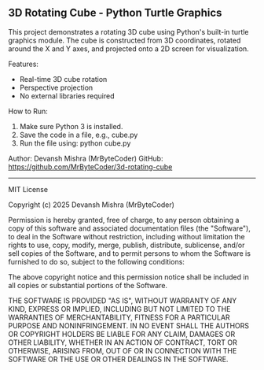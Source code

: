 3D Rotating Cube - Python Turtle Graphics
-----------------------------------------

This project demonstrates a rotating 3D cube using Python's built-in turtle graphics module. The cube is constructed from 3D coordinates, rotated around the X and Y axes, and projected onto a 2D screen for visualization.

Features:
- Real-time 3D cube rotation
- Perspective projection
- No external libraries required

How to Run:
1. Make sure Python 3 is installed.
2. Save the code in a file, e.g., cube.py
3. Run the file using: python cube.py

Author: Devansh Mishra (MrByteCoder)
GitHub: https://github.com/MrByteCoder/3d-rotating-cube

-----------------------------------------
MIT License

Copyright (c) 2025 Devansh Mishra (MrByteCoder)

Permission is hereby granted, free of charge, to any person obtaining a copy
of this software and associated documentation files (the "Software"), to deal
in the Software without restriction, including without limitation the rights
to use, copy, modify, merge, publish, distribute, sublicense, and/or sell
copies of the Software, and to permit persons to whom the Software is
furnished to do so, subject to the following conditions:

The above copyright notice and this permission notice shall be included in all
copies or substantial portions of the Software.

THE SOFTWARE IS PROVIDED "AS IS", WITHOUT WARRANTY OF ANY KIND, EXPRESS OR
IMPLIED, INCLUDING BUT NOT LIMITED TO THE WARRANTIES OF MERCHANTABILITY,
FITNESS FOR A PARTICULAR PURPOSE AND NONINFRINGEMENT. IN NO EVENT SHALL THE
AUTHORS OR COPYRIGHT HOLDERS BE LIABLE FOR ANY CLAIM, DAMAGES OR OTHER
LIABILITY, WHETHER IN AN ACTION OF CONTRACT, TORT OR OTHERWISE, ARISING FROM,
OUT OF OR IN CONNECTION WITH THE SOFTWARE OR THE USE OR OTHER DEALINGS IN THE
SOFTWARE.
